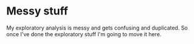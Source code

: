 # Messy stuff
My exploratory analysis is messy and gets confusing and duplicated. 
So once I've done the exploratory stuff I'm going to move it here.